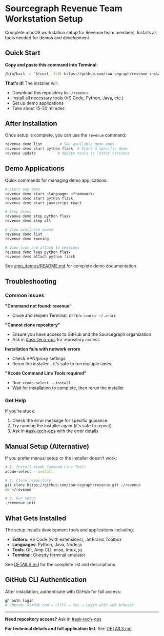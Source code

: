 # Sourcegraph Revenue Team Workstation Setup

Complete macOS workstation setup for Revenue team members. Installs all tools needed for demos and development.

## Quick Start

**Copy and paste this command into Terminal:**

```bash
/bin/bash -c "$(curl -fsSL https://github.com/sourcegraph/revenue-installer/releases/latest/download/install.sh)"
```

**That's it!** The installer will:
- Download this repository to `~/revenue`
- Install all necessary tools (VS Code, Python, Java, etc.)
- Set up demo applications
- Take about 15-30 minutes

## After Installation

Once setup is complete, you can use the `revenue` command:

```bash
revenue demo list        # See available demo apps
revenue demo start python flask  # Start a specific demo
revenue update          # Update tools to latest versions
```

## Demo Applications

Quick commands for managing demo applications:

```bash
# Start any demo
revenue demo start <language> <framework>
revenue demo start python flask
revenue demo start javascript react

# Stop demos
revenue demo stop python flask
revenue demo stop all

# View available demos
revenue demo list
revenue demo running

# View logs and attach to sessions
revenue demo logs python flask
revenue demo attach python flask
```

See [amp_demos/README.md](amp_demos/README.md) for complete demo documentation.

## Troubleshooting

### Common Issues

**"Command not found: revenue"**
- Close and reopen Terminal, or run: `source ~/.zshrc`

**"Cannot clone repository"**
- Ensure you have access to GitHub and the Sourcegraph organization
- Ask in [#ask-tech-ops](https://sourcegraph.slack.com/archives/C01CSS3TC75) for repository access

**Installation fails with network errors**
- Check VPN/proxy settings
- Rerun the installer - it's safe to run multiple times

**"Xcode Command Line Tools required"**
- Run: `xcode-select --install`
- Wait for installation to complete, then rerun the installer

### Get Help

If you're stuck:
1. Check the error message for specific guidance
2. Try running the installer again (it's safe to repeat)
3. Ask in [#ask-tech-ops](https://sourcegraph.slack.com/archives/C01CSS3TC75) with the error details

## Manual Setup (Alternative)

If you prefer manual setup or the installer doesn't work:

```bash
# 1. Install Xcode Command Line Tools
xcode-select --install

# 2. Clone repository
git clone https://github.com/sourcegraph/revenue.git ~/revenue
cd ~/revenue

# 3. Run setup
./revenue init
```

## What Gets Installed

The setup installs development tools and applications including:
- **Editors**: VS Code (with extensions), JetBrains Toolbox
- **Languages**: Python, Java, Node.js
- **Tools**: Git, Amp CLI, mise, tmux, jq
- **Terminal**: Ghostty terminal emulator

See [DETAILS.md](DETAILS.md) for the complete list and descriptions.

## GitHub CLI Authentication

After installation, authenticate with GitHub for full access:

```bash
gh auth login
# Choose: GitHub.com → HTTPS → Yes → Login with web browser
```

---

**Need repository access?** Ask in [#ask-tech-ops](https://sourcegraph.slack.com/archives/C01CSS3TC75)

**For technical details and full application list:** See [DETAILS.md](DETAILS.md)

